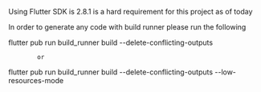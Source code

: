 Using Flutter SDK is 2.8.1 is a hard requirement for this project as of today

In order to generate any code with build runner please run the following

flutter pub run build_runner build --delete-conflicting-outputs

            or

flutter pub run build_runner build --delete-conflicting-outputs --low-resources-mode
